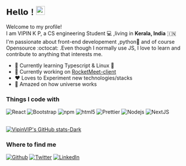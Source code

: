 ## 𝗛𝗲𝗹𝗹𝗼！<img src="https://user-images.githubusercontent.com/5679180/79618120-0daffb80-80be-11ea-819e-d2b0fa904d07.gif" width="24px"> 


Welcome to my profile!  
I am VIPIN K P, a CS engineering Student 💻  ,living in  **Kerala, India** :india:<br/>I'm passionate about front-end developement ,python:snake: and of course Opensource :octocat: .Even though I normally use JS, I love to learn and contribute to anything that interests me.

- 🌱 Currently learning Typescript & Linux :penguin:
- 🔭 Currently working on [RocketMeet-client](https://github.com/RocketMeet/RocketMeet-client)
- ❤️️ Loves to Experiment new technologies/stacks 
- 🌌 Amazed on how universe works 



### Things I code with

![React](https://img.shields.io/badge/-React-45b8d8?style=flat-square&logo=react&logoColor=white) 
![Bootstrap](https://img.shields.io/badge/-Bootstrap-7509f6?style=flat-square&logo=bootstrap&logoColor=white) 
![npm](https://img.shields.io/badge/-NPM-CB3837?style=flat-square&logo=npm&logoColor=white) ![html5](https://img.shields.io/badge/-HTML5-E34F26?style=flat-square&logo=html5&logoColor=white) ![Prettier](https://img.shields.io/badge/-Prettier-F7B93E?style=flat-square&logo=prettier&logoColor=white) ![Nodejs](https://img.shields.io/badge/-Nodejs-43853d?style=flat-square&logo=Node.js&logoColor=white)
![NextJS](https://img.shields.io/badge/-Nextjs-fafafa?style=flat-square&logo=Next.js&logoColor=black) 
<br/>
<br/>

[![VipinVIP's GitHub stats-Dark](https://github-readme-stats.vercel.app/api?username=VipinVIP&bg_color=30,e96443,904e95&title_color=fff&text_color=fff)](https://github.com/VipinVIP)



### Where to find me 

[![Github](https://img.shields.io/badge/GitHub-%2312100E.svg?&style=for-the-badge&logo=Github&logoColor=white)](https://github.com/VipinVIP) [![Twitter](https://img.shields.io/badge/twitter-%231DA1F2.svg?&style=for-the-badge&logo=twitter&logoColor=white)](https://twitter.com/VipinVKP) [![LinkedIn](https://img.shields.io/badge/linkedin-%230077B5.svg?&style=for-the-badge&logo=linkedin&logoColor=white)](https://www.linkedin.com/in/vipin-k-p/)



